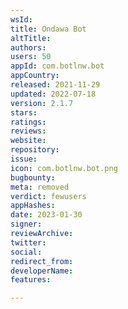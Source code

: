 ```yaml
---
wsId: 
title: Ondawa Bot
altTitle: 
authors: 
users: 50
appId: com.botlnw.bot
appCountry: 
released: 2021-11-29
updated: 2022-07-18
version: 2.1.7
stars: 
ratings: 
reviews: 
website: 
repository: 
issue: 
icon: com.botlnw.bot.png
bugbounty: 
meta: removed
verdict: fewusers
appHashes: 
date: 2023-01-30
signer: 
reviewArchive: 
twitter: 
social: 
redirect_from: 
developerName: 
features: 

---
```


